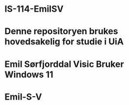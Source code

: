 # IS-114-EmilSV
# Denne repositoryen brukes hovedsakelig for studie i UiA
# Emil Sørfjorddal Visic Bruker Windows 11
# Emil-S-V
